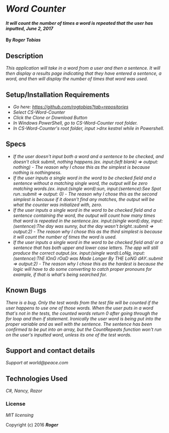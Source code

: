 # _Word Counter_

#### _It will count the number of times a word is repeated that the user has inputted, June 2, 2017_

#### By _**Roger Tobias**_

## Description

_This application will take in a word from a user and then a sentence. It will then display a results page indicating that they have entered a sentence, a word, and then will display the number of times that word was used._

## Setup/Installation Requirements

* _Go here: https://github.com/rogtobias?tab=repositories_
* _Select CS-Word-Counter_
* _Click the Clone or Download Button_
* _In Windows PowerShell, go to CS-Word-Counter root folder._
* _In CS-Word-Counter's root folder, input >dnx kestrel while in Powershell._

## Specs

* _If the user doesn't input both a word and a sentence to be checked, and doesn't click submit, nothing happens.(ex. input:(left blank) => output: nothing) - The reason why I chose this as the simplest is because nothing is nothingness._
* _If the user inputs a single word in the word to be checked field and a sentence without a matching single word, the output will be zero matching words.(ex. input:(single word):sun, input:(sentence):See Spot run.:submit => output: 0) - The reason why I chose this as the second simplest is because if it doesn't find any matches, the output will be what the counter was initialized with, zero._
* _If the user inputs a single word in the word to be checked field and a sentence containing the word, the output will count how many times that word is repeated in the sentence.(ex. input:(single word):day, input:(sentence):The day was sunny, but the day wasn't bright.:submit => output:2) - The reason why I chose this as the third simplest is because it will count the number of times the word is used._
* _If the user inputs a single word in the word to be checked field and/ or a sentence that has both upper and lower case letters. The app will still produce the correct output.(ex. input:(single word):LoNg, input:(sentence):ThE lOnG rOaD was Made Longer By THE LoNG dAY.:submit => output:2) - The reason why I chose this as the hardest is because the logic will have to do some converting to catch proper pronouns for example, if that is what's being searched for._


## Known Bugs

_There is a bug. Only the test words from the test file will be counted if the user happens to use one of those words. When the user puts in a word that's not in the tests, the counted words return 0 after going through the for loop and then if statement. Ironically the user word is being put into the proper variable and as well with the sentence. The sentence has been confirmed to be put into an array, but the CountRepeats function won't run on the user's inputted word, unless its one of the test words._

## Support and contact details

_Support at world@peace.com_

## Technologies Used

_C#, Nancy, Razor_

### License

*MIT licensing*

Copyright (c) 2016 **_Roger_**
